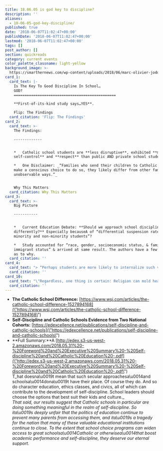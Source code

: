 ```yaml
---
title: 18.06.05 is god key to discipline?
description: ''
aliases:
  - 18-06-05-god-key-discipline/
published: true
date: '2018-06-07T11:02:47+00:00'
publishDate: '2018-06-07T11:02:47+00:00'
lastmod: '2018-06-07T11:02:47+00:00'
tags: []
post_author: []
section: quickreads
category: current events
color_palette_classname: light-yellow
background_image: >-
  https://smarthernews.com/wp-content/uploads/2018/06/marc-olivier-jodoin-239619-unsplash-scaled.jpg
card_1:
  card_text: |-
    Is The Key To Good Discipline In School…  
    GOD?
    ===============================================

    **First-of-its-kind study says…YES**.

    Flip: The Findings
  card_citation: 'Flip: The Findings'
card_2:
  card_text: >-
    The Findings:

    -------------


    *   Catholic school students are **less disruptive**, exhibited **more
    self-control** and **respect** than public AND private school students.

    *   One Disclaimer: _“Families who send their children to Catholic schools
    make a conscious choice to do so, they likely differ from other families in
    unobservable ways.”_


    Why This Matters
  card_citation: Why This Matters
card_3:
  card_text: >-
    Big Picture

    -----------


    *   Current Education Debate: **Should we approach school discipline
    differently?** Especially becauseA of “differential suspension rates for
    minority and non-minority students”?

    *   Study accounted for “race, gender, socioeconomic status, & family
    immigrant status” & arrived at same result. The authors have a few theories
    as to why.
  card_citation: ''
card_4:
  card_text: "> “Perhaps students are more likely to internalize such values when they know **they are loved not only by their teachers but by their Creator,** or when they perceive that misbehavior may have **eternal consequences**. Maybe ita\x19s something else entirely.”\n> \n> \"Self-Discipline and Catholic Schools\""
  card_citation: ''
card_10:
  card_text: "\"Regardless, one thing is certain: Religion can mold hearts and minds in ways that suspensions, restorative justice, and Positive Behavioral Intervention and Supports (PBIS) cana\x19t begin to match.\" Do you agree or disagree? Read more:\n\n[view sources](https://smarthernews.com/18-06-05-god-key-discipline/)"
  card_citation: ''
---
```

*   **The Catholic School Difference:** [https://www.wsj.com/articles/the-catholic-school-difference-1527894168](\"https://www.wsj.com/articles/the-catholic-school-difference-1527894168\")
*   **Self-Discipline and Catholic Schools Evidence from Two National Cohorts:** [https://edexcellence.net/publications/self-discipline-and-catholic-schools](\"https://edexcellence.net/publications/self-discipline-and-catholic-schools\")
*   **Full Summary:**A [http://edex.s3-us-west-2.amazonaws.com/2018.05.31%20-%20Foreword%20and%20Executive%20Summary%20-%20Self-discipline%20and%20Catholic%20Education%20-.pdf](\"http://edex.s3-us-west-2.amazonaws.com/2018.05.31%20-%20Foreword%20and%20Executive%20Summary%20-%20Self-discipline%20and%20Catholic%20Education%20-.pdf\")  
    T_hat doesna\\u0019t mean that such secular approachesa\\u0014and schoolsa\\u0014dona\\u0019t have their place. Of course they do. And so do character education, ethics classes, and civics, all of which can contribute to the development of self-discipline. School leaders should choose the options that best suit their kids and culture._  
    _That said, our results suggest that Catholic schools in particular are doing something meaningful in the realm of self-discipline. So ita\\u0019s deeply unfair that the politics of education continue to prevent many parents from accessing them, and ita\\u0019s a tragedy for the nation that many of these valuable educational institutions continue to close. To the extent that school choice programs can widen access to great schoolsa\\u0014Catholic or otherwisea\\u0014that boost academic performance and self-discipline, they deserve our eternal support._
